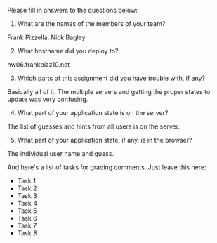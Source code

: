 Please fill in answers to the questions below:


1. What are the names of the members of your team?

Frank Pizzella, Nick Bagley

2. What hostname did you deploy to?

hw06.frankpizz10.net

3. Which parts of this assignment did you have trouble with, if any?

Basically all of it. The multiple servers and getting the proper states
to update was very confusing.

4. What part of your application state is on the server?

The list of guesses and hints from all users is on the server.

5. What part of your application state, if any, is in the browser?

The individual user name and guess.

And here's a list of tasks for grading comments. Just leave this here:
 - Task 1
 - Task 2
 - Task 3
 - Task 4
 - Task 5
 - Task 6
 - Task 7
 - Task 8
